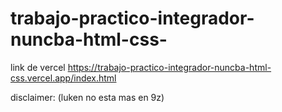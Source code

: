 # trabajo-practico-integrador-nuncba-html-css-


link de vercel
https://trabajo-practico-integrador-nuncba-html-css.vercel.app/index.html

disclaimer: (luken no esta mas en 9z)
